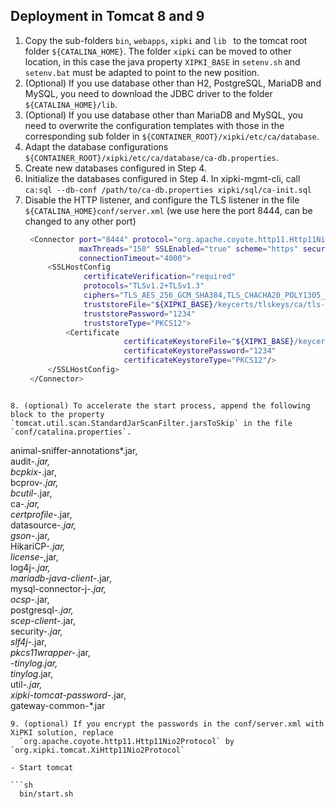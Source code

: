 Deployment in Tomcat 8 and 9
----
1. Copy the sub-folders `bin`, `webapps`, `xipki` and `lib ` to the tomcat root folder `${CATALINA_HOME}`.
  The folder `xipki` can be moved to other location, in this case the java property `XIPKI_BASE` in
  `setenv.sh` and `setenv.bat` must be adapted to point to the new position.
2. (Optional) If you use database other than H2, PostgreSQL, MariaDB and MySQL, you need to
   download the JDBC driver to the folder `${CATALINA_HOME}/lib`.
3. (Optional) If you use database other than MariaDB and MySQL, you need to overwrite the
   configuration templates with those in the corresponding sub folder in `${CONTAINER_ROOT}/xipki/etc/ca/database`.
4. Adapt the database configurations `${CONTAINER_ROOT}/xipki/etc/ca/database/ca-db.properties`.
5. Create new databases configured in Step 4.
6. Initialize the databases configured in Step 4.
   In xipki-mgmt-cli, call `ca:sql --db-conf /path/to/ca-db.properties xipki/sql/ca-init.sql`
7. Disable the HTTP listener, and configure the TLS listener in the file 
   `${CATALINA_HOME}conf/server.xml` (we use here the port 8444, can be changed to any other port)
   ```sh
    <Connector port="8444" protocol="org.apache.coyote.http11.Http11Nio2Protocol"
               maxThreads="150" SSLEnabled="true" scheme="https" secure="true"
               connectionTimeout="4000">
        <SSLHostConfig
                certificateVerification="required"
                protocols="TLSv1.2+TLSv1.3"
                ciphers="TLS_AES_256_GCM_SHA384,TLS_CHACHA20_POLY1305_SHA256,TLS_AES_128_GCM_SHA256,TLS_AES_128_CCM_8_SHA256,TLS_AES_128_CCM_SHA256,TLS_ECDHE_ECDSA_WITH_AES_128_GCM_SHA256,TLS_ECDHE_ECDSA_WITH_AES_128_CBC_SHA256, TLS_ECDHE_RSA_WITH_AES_128_GCM_SHA256, TLS_ECDHE_RSA_WITH_AES_128_CBC_SHA256"
                truststoreFile="${XIPKI_BASE}/keycerts/tlskeys/ca/tls-ca-cert.p12"
                truststorePassword="1234"
                truststoreType="PKCS12">
            <Certificate
                         certificateKeystoreFile="${XIPKI_BASE}/keycerts/tlskeys/server/tls-server.p12"
                         certificateKeystorePassword="1234"
                         certificateKeystoreType="PKCS12"/>
        </SSLHostConfig>
    </Connector>
  ```

8. (optional) To accelerate the start process, append the following block to the property
`tomcat.util.scan.StandardJarScanFilter.jarsToSkip` in the file `conf/catalina.properties`.

```
animal-sniffer-annotations*.jar,\
audit-*.jar,\
bcpkix-*.jar,\
bcprov-*.jar,\
bcutil-*.jar,\
ca-*.jar,\
certprofile-*.jar,\
datasource-*.jar,\
gson-*.jar,\
HikariCP-*.jar,\
license-*,jar,\
log4j-*.jar,\
mariadb-java-client-*.jar,\
mysql-connector-j-*.jar,\
ocsp-*.jar,\
postgresql-*.jar,\
scep-client-*.jar,\
security-*.jar,\
slf4j-*.jar,\
*pkcs11wrapper-*.jar,\
*-tinylog.jar,\
tinylog*.jar,\
util-*.jar,\
xipki-tomcat-password-*.jar,\
gateway-common-*.jar
```
9. (optional) If you encrypt the passwords in the conf/server.xml with XiPKI solution, replace 
  `org.apache.coyote.http11.Http11Nio2Protocol` by `org.xipki.tomcat.XiHttp11Nio2Protocol`

- Start tomcat

```sh
  bin/start.sh
```
